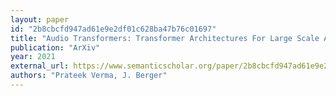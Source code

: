 ```yaml
---
layout: paper
id: "2b8cbcfd947ad61e9e2df01c628ba47b76c01697"
title: "Audio Transformers: Transformer Architectures For Large Scale Audio Understanding. Adieu Convolutions"
publication: "ArXiv"
year: 2021
external_url: https://www.semanticscholar.org/paper/2b8cbcfd947ad61e9e2df01c628ba47b76c01697
authors: "Prateek Verma, J. Berger"
---
```

